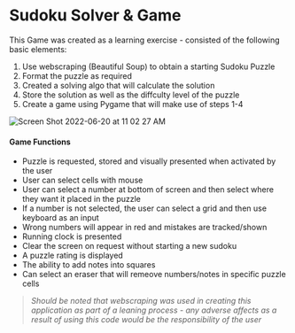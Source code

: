 # Sudoku Solver & Game

This Game was created as a learning exercise - consisted of the following basic elements:

1. Use webscraping (Beautiful Soup) to obtain a starting Sudoku Puzzle
2. Format the puzzle as required
3. Created a solving algo that will calculate the solution
4. Store the solution as well as the diffculty level of the puzzle
5. Create a game using Pygame that will make use of steps 1-4

![Screen Shot 2022-06-20 at 11 02 27 AM](https://user-images.githubusercontent.com/81199296/174630875-58c9ae81-7056-424f-9924-a61ecfeb95ed.png)

#### Game Functions

- Puzzle is requested, stored and visually presented when activated by the user
- User can select cells with mouse
- User can select a number at bottom of screen and then select where they want it placed in the puzzle
- If a number is not selected, the user can select a grid and then use keyboard as an input
- Wrong numbers will appear in red and mistakes are tracked/shown
- Running clock is presented
- Clear the screen on request without starting a new sudoku
- A puzzle rating is displayed
- The ability to add notes into squares
- Can select an eraser that will remeove numbers/notes in specific puzzle cells

> _Should be noted that webscraping was used in creating this application as part of a leaning process - any adverse affects
> as a result of using this code would be the responsibility of the user_
